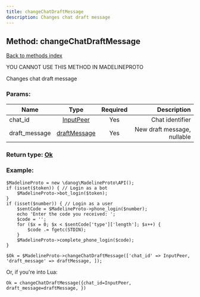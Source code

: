 ```yaml
---
title: changeChatDraftMessage
description: Changes chat draft message
---
```

## Method: changeChatDraftMessage  
[Back to methods index](index.md)


YOU CANNOT USE THIS METHOD IN MADELINEPROTO


Changes chat draft message

### Params:

| Name     |    Type       | Required | Description |
|----------|:-------------:|:--------:|------------:|
|chat\_id|[InputPeer](../types/InputPeer.md) | Yes|Chat identifier|
|draft\_message|[draftMessage](../types/draftMessage.md) | Yes|New draft message, nullable|


### Return type: [Ok](../types/Ok.md)

### Example:


```
$MadelineProto = new \danog\MadelineProto\API();
if (isset($token)) { // Login as a bot
    $MadelineProto->bot_login($token);
}
if (isset($number)) { // Login as a user
    $sentCode = $MadelineProto->phone_login($number);
    echo 'Enter the code you received: ';
    $code = '';
    for ($x = 0; $x < $sentCode['type']['length']; $x++) {
        $code .= fgetc(STDIN);
    }
    $MadelineProto->complete_phone_login($code);
}

$Ok = $MadelineProto->changeChatDraftMessage(['chat_id' => InputPeer, 'draft_message' => draftMessage, ]);
```

Or, if you're into Lua:

```
Ok = changeChatDraftMessage({chat_id=InputPeer, draft_message=draftMessage, })
```

